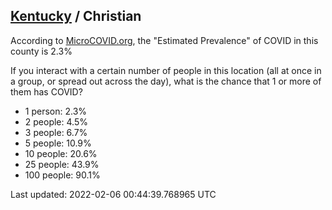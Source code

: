 
## [Kentucky](/united-states/kentucky) / Christian

According to [MicroCOVID.org](http://microcovid.org),
the "Estimated Prevalence" of COVID in this county is 2.3%

If you interact with a certain number of people in this location
(all at once in a group, or spread out across the day), what is the chance that
1 or more of them has COVID?

- 1 person: 2.3%
- 2 people: 4.5%
- 3 people: 6.7%
- 5 people: 10.9%
- 10 people: 20.6%
- 25 people: 43.9%
- 100 people: 90.1%

Last updated: 2022-02-06 00:44:39.768965 UTC
